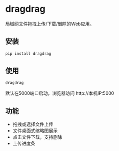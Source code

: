 # dragdrag

局域网文件拖拽上传/下载/删除的Web应用。

## 安装

```bash
pip install dragdrag
```

## 使用

```bash
dragdrag
```

默认在5000端口启动，浏览器访问 http://本机IP:5000

## 功能
- 拖拽或选择文件上传
- 文件桌面式缩略图展示
- 点击文件下载，支持删除
- 上传进度条 